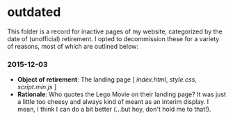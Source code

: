 # outdated
This folder is a record for inactive pages of my website, categorized by the date of (unofficial) retirement. I opted to decommission these for a variety of reasons, most of which are outlined below:

### 2015-12-03
- **Object of retirement**: The landing page [ _index.html_, _style.css_, _script.min.js_ ]
- **Rationale**: Who quotes the Lego Movie on their landing page? It was just a little too cheesy and always kind of meant as an interim display. I mean, I think I can do a bit better (...but hey, don't hold me to that!).
